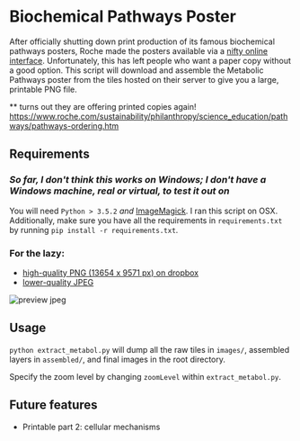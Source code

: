 # Biochemical Pathways Poster

After officially shutting down print production of its famous biochemical pathways posters, Roche made the posters available via a [nifty online interface](http://biochemical-pathways.com/#/map/1). Unfortunately, this has left people who want a paper copy without a good option. This script will download and assemble the Metabolic Pathways poster from the tiles hosted on their server to give you a large, printable PNG file.

** turns out they are offering printed copies again!
https://www.roche.com/sustainability/philanthropy/science_education/pathways/pathways-ordering.htm

## Requirements
### *So far, I don't think this works on Windows; I don't have a Windows machine, real or virtual, to test it out on*
You will need `Python > 3.5.2` *and* [ImageMagick](http://www.imagemagick.org/script/index.php). I ran this script on OSX.
Additionally, make sure you have all the requirements in `requirements.txt` by running `pip install -r requirements.txt`.

### For the lazy:
- [high-quality PNG (13654 x 9571 px) on dropbox](https://github.com/usnish/biochemical-pathways-poster/raw/master/finalimg_hires.png)
- [lower-quality JPEG](https://github.com/usnish/biochemical-pathways-poster/blob/master/finalimg.jpg)

![preview jpeg](preview.jpg)


## Usage
`python extract_metabol.py` will dump all the raw tiles in `images/`, assembled layers in `assembled/`, and final images in the root directory.

Specify the zoom level by changing `zoomLevel` within `extract_metabol.py`.

## Future features
- Printable part 2: cellular mechanisms
